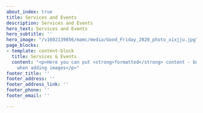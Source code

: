 ```yaml
---
about_index: true
title: Services and Events
description: Services and Events
hero_text: Services and Events
hero_subtitle: ''
hero_image: "/v1602139856/mamc/media/Good_Friday_2020_photo_xixjju.jpg"
page_blocks:
- template: content-block
  title: Services & Events
  content: "<p>Here you can put <strong>formatted</strong> content - but be careful
    when adding images</p>"
footer_title: ''
footer_address: ''
footer_address_link: ''
footer_phone: ''
footer_email: ''

---
```

